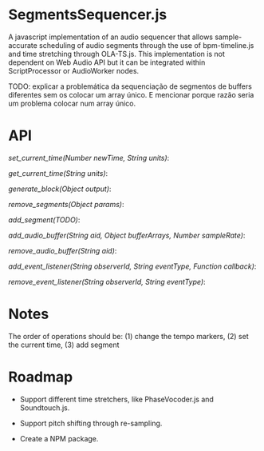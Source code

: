 # SegmentsSequencer.js

A javascript implementation of an audio sequencer that allows sample-accurate scheduling of audio segments through the use of bpm-timeline.js and time stretching through OLA-TS.js. This implementation is not dependent on Web Audio API but it can be integrated within ScriptProcessor or AudioWorker nodes.

TODO: explicar a problemática da sequenciação de segmentos de buffers diferentes sem os colocar um array único. E mencionar porque razão seria um problema colocar num array único.

# API

*set_current_time(Number newTime, String units)*: 

*get_current_time(String units)*:

*generate_block(Object output)*:

*remove_segments(Object params)*:

*add_segment(TODO)*:

*add_audio_buffer(String aid, Object bufferArrays, Number sampleRate)*:

*remove_audio_buffer(String aid)*:

*add_event_listener(String observerId, String eventType, Function callback)*:

*remove_event_listener(String observerId, String eventType)*:

# Notes
The order of operations should be: (1) change the tempo markers, (2) set the current time, (3) add segment


# Roadmap

* Support different time stretchers, like PhaseVocoder.js and Soundtouch.js.

* Support pitch shifting through re-sampling.

* Create a NPM package.